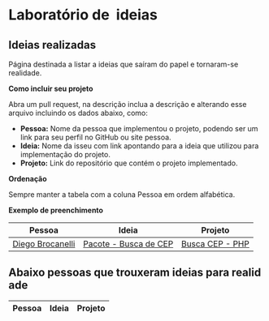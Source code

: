 # Laboratório de  ideias

## Ideias realizadas

Página destinada a listar a ideias que saíram do papel e tornaram-se realidade.

**Como incluir seu projeto**

Abra um pull request, na descrição inclua a descrição e alterando esse arquivo incluindo os dados abaixo, como:

- **Pessoa:** Nome da pessoa que implementou o projeto, podendo ser um link para seu perfil no GitHub ou site pessoa. 
- **Ideia:** Nome da isseu com link apontando para a ideia que utilizou para implementação do projeto.
- **Projeto:** Link do repositório que contém o projeto implementado.

**Ordenação**

Sempre manter a tabela com a coluna Pessoa em ordem alfabética.

**Exemplo de preenchimento**

|Pessoa|Ideia|Projeto|
|---|---|---| 
|[Diego Brocanelli](https://www.diegobrocanelli.com.br/)|[Pacote - Busca de CEP](https://github.com/Diego-Brocanelli/laboratorio-de-ideias/issues/11)|[Busca CEP - PHP](https://github.com/Diego-Brocanelli/laboratorio-de-ideias)| 

## Abaixo pessoas que trouxeram ideias para realidade

| Pessoa | Ideia | Projeto |
|---   |---  |---    | 